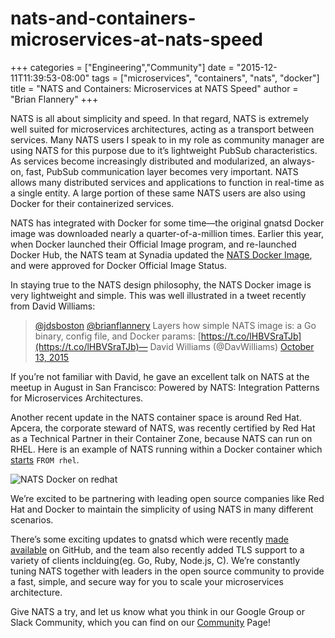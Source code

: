 # nats-and-containers-microservices-at-nats-speed

+++ categories = \["Engineering","Community"\] date = "2015-12-11T11:39:53-08:00" tags = \["microservices", "containers", "nats", "docker"\] title = "NATS and Containers: Microservices at NATS Speed" author = "Brian Flannery" +++

NATS is all about simplicity and speed. In that regard, NATS is extremely well suited for microservices architectures, acting as a transport between services. Many NATS users I speak to in my role as community manager are using NATS for this purpose due to it’s lightweight PubSub characteristics. As services become increasingly distributed and modularized, an always-on, fast, PubSub communication layer becomes very important. NATS allows many distributed services and applications to function in real-time as a single entity. A large portion of these same NATS users are also using Docker for their containerized services.

NATS has integrated with Docker for some time—the original gnatsd Docker image was downloaded nearly a quarter-of-a-million times. Earlier this year, when Docker launched their Official Image program, and re-launched Docker Hub, the NATS team at Synadia updated the [NATS Docker Image](https://hub.docker.com/_/nats/), and were approved for Docker Official Image Status.

In staying true to the NATS design philosophy, the NATS Docker image is very lightweight and simple. This was well illustrated in a tweet recently from David Williams:

> [@jdsboston](https://twitter.com/jdsboston) [@brianflannery](https://twitter.com/brianflannery) Layers how simple NATS image is: a Go binary, config file, and Docker params: [https://t.co/lHBVSraTJb](https://t.co/lHBVSraTJb)— David Williams \(@DavWilliams\) [October 13, 2015](https://twitter.com/DavWilliams/status/653754289123266560)

If you’re not familiar with David, he gave an excellent talk on NATS at the meetup in August in San Francisco: Powered by NATS: Integration Patterns for Microservices Architectures.

Another recent update in the NATS container space is around Red Hat. Apcera, the corporate steward of NATS, was recently certified by Red Hat as a Technical Partner in their Container Zone, because NATS can run on RHEL. Here is an example of NATS running within a Docker container which [starts](https://github.com/wallyqs/nats-docker/blob/rhel/Dockerfile) `FROM rhel`.

![NATS Docker on redhat](https://github.com/nats-io/nats-site/tree/c42c46a7c6b8669e66e28419887d2f8dd29aa502/img/blog/nats-docker-on-redhat.png)

We’re excited to be partnering with leading open source companies like Red Hat and Docker to maintain the simplicity of using NATS in many different scenarios.

There’s some exciting updates to gnatsd which were recently [made available](https://github.com/nats-io/gnatsd) on GitHub, and the team also recently added TLS support to a variety of clients inclduing\(eg. Go, Ruby, Node.js, C\). We’re constantly tuning NATS together with leaders in the open source community to provide a fast, simple, and secure way for you to scale your microservices architecture.

Give NATS a try, and let us know what you think in our Google Group or Slack Community, which you can find on our [Community](http://nats.io/community/) Page!

